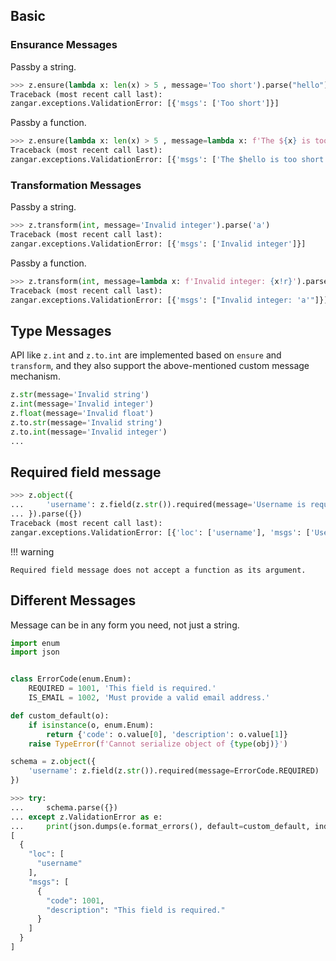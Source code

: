 ## Basic

### Ensurance Messages

Passby a string.

```py
>>> z.ensure(lambda x: len(x) > 5 , message='Too short').parse("hello")
Traceback (most recent call last):
zangar.exceptions.ValidationError: [{'msgs': ['Too short']}]

```

Passby a function.

```py
>>> z.ensure(lambda x: len(x) > 5 , message=lambda x: f'The ${x} is too short').parse("hello")
Traceback (most recent call last):
zangar.exceptions.ValidationError: [{'msgs': ['The $hello is too short']}]

```

### Transformation Messages

Passby a string.

```py
>>> z.transform(int, message='Invalid integer').parse('a')
Traceback (most recent call last):
zangar.exceptions.ValidationError: [{'msgs': ['Invalid integer']}]

```

Passby a function.

```py
>>> z.transform(int, message=lambda x: f'Invalid integer: {x!r}').parse('a')
Traceback (most recent call last):
zangar.exceptions.ValidationError: [{'msgs': ["Invalid integer: 'a'"]}]

```

## Type Messages

API like `z.int` and `z.to.int` are implemented based on `ensure` and `transform`, and they also support the above-mentioned custom message mechanism.

```python
z.str(message='Invalid string')
z.int(message='Invalid integer')
z.float(message='Invalid float')
z.to.str(message='Invalid string')
z.to.int(message='Invalid integer')
...
```

## Required field message

```py
>>> z.object({
...     'username': z.field(z.str()).required(message='Username is required.'),
... }).parse({})
Traceback (most recent call last):
zangar.exceptions.ValidationError: [{'loc': ['username'], 'msgs': ['Username is required.']}]

```

!!! warning

    Required field message does not accept a function as its argument.

## Different Messages

Message can be in any form you need, not just a string.

```python
import enum
import json


class ErrorCode(enum.Enum):
    REQUIRED = 1001, 'This field is required.'
    IS_EMAIL = 1002, 'Must provide a valid email address.'

def custom_default(o):
    if isinstance(o, enum.Enum):
        return {'code': o.value[0], 'description': o.value[1]}
    raise TypeError(f'Cannot serialize object of {type(obj)}')

schema = z.object({
    'username': z.field(z.str()).required(message=ErrorCode.REQUIRED)
})
```

```py
>>> try:
...     schema.parse({})
... except z.ValidationError as e:
...     print(json.dumps(e.format_errors(), default=custom_default, indent=2))
[
  {
    "loc": [
      "username"
    ],
    "msgs": [
      {
        "code": 1001,
        "description": "This field is required."
      }
    ]
  }
]

```
